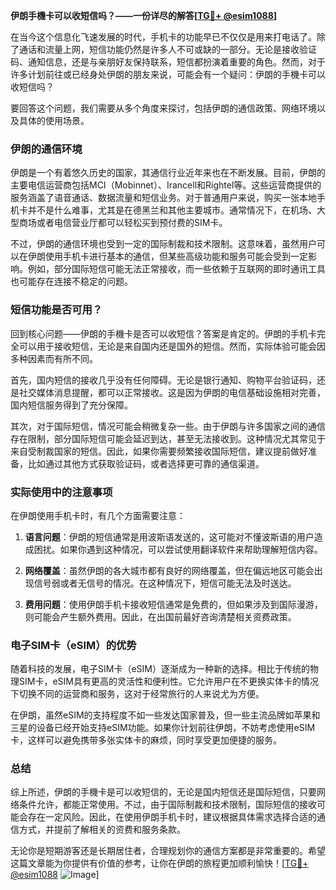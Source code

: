 **伊朗手機卡可以收短信吗？——一份详尽的解答[[TG💪+ @esim1088](https://t.me/s/esim1088)]**

在当今这个信息化飞速发展的时代，手机卡的功能早已不仅仅是用来打电话了。除了通话和流量上网，短信功能仍然是许多人不可或缺的一部分。无论是接收验证码、通知信息，还是与亲朋好友保持联系，短信都扮演着重要的角色。然而，对于许多计划前往或已经身处伊朗的朋友来说，可能会有一个疑问：伊朗的手機卡可以收短信吗？

要回答这个问题，我们需要从多个角度来探讨，包括伊朗的通信政策、网络环境以及具体的使用场景。

### 伊朗的通信环境

伊朗是一个有着悠久历史的国家，其通信行业近年来也在不断发展。目前，伊朗的主要电信运营商包括MCI（Mobinnet）、Irancell和Rightel等。这些运营商提供的服务涵盖了语音通话、数据流量和短信业务。对于普通用户来说，购买一张本地手机卡并不是什么难事，尤其是在德黑兰和其他主要城市。通常情况下，在机场、大型商场或者电信营业厅都可以轻松买到预付费的SIM卡。

不过，伊朗的通信环境也受到一定的国际制裁和技术限制。这意味着，虽然用户可以在伊朗使用手机卡进行基本的通信，但某些高级功能和服务可能会受到一定影响。例如，部分国际短信可能无法正常接收，而一些依赖于互联网的即时通讯工具也可能存在连接不稳定的问题。

### 短信功能是否可用？

回到核心问题——伊朗的手機卡是否可以收短信？答案是肯定的。伊朗的手机卡完全可以用于接收短信，无论是来自国内还是国外的短信。然而，实际体验可能会因多种因素而有所不同。

首先，国内短信的接收几乎没有任何障碍。无论是银行通知、购物平台验证码，还是社交媒体消息提醒，都可以正常接收。这是因为伊朗的电信基础设施相对完善，国内短信服务得到了充分保障。

其次，对于国际短信，情况可能会稍微复杂一些。由于伊朗与许多国家之间的通信存在限制，部分国际短信可能会延迟到达，甚至无法接收到。这种情况尤其常见于来自受制裁国家的短信。因此，如果你需要频繁接收国际短信，建议提前做好准备，比如通过其他方式获取验证码，或者选择更可靠的通信渠道。

### 实际使用中的注意事项

在伊朗使用手机卡时，有几个方面需要注意：

1. **语言问题**：伊朗的短信通常是用波斯语发送的，这可能对不懂波斯语的用户造成困扰。如果你遇到这种情况，可以尝试使用翻译软件来帮助理解短信内容。

2. **网络覆盖**：虽然伊朗的各大城市都有良好的网络覆盖，但在偏远地区可能会出现信号弱或者无信号的情况。在这种情况下，短信可能无法及时送达。

3. **费用问题**：使用伊朗手机卡接收短信通常是免费的，但如果涉及到国际漫游，则可能会产生额外费用。因此，在出国前最好咨询清楚相关资费政策。

### 电子SIM卡（eSIM）的优势

随着科技的发展，电子SIM卡（eSIM）逐渐成为一种新的选择。相比于传统的物理SIM卡，eSIM具有更高的灵活性和便利性。它允许用户在不更换实体卡的情况下切换不同的运营商和服务，这对于经常旅行的人来说尤为方便。

在伊朗，虽然eSIM的支持程度不如一些发达国家普及，但一些主流品牌如苹果和三星的设备已经开始支持eSIM功能。如果你计划前往伊朗，不妨考虑使用eSIM卡，这样可以避免携带多张实体卡的麻烦，同时享受更加便捷的服务。

### 总结

综上所述，伊朗的手機卡是可以收短信的，无论是国内短信还是国际短信，只要网络条件允许，都能正常使用。不过，由于国际制裁和技术限制，国际短信的接收可能会存在一定风险。因此，在使用伊朗手机卡时，建议根据具体需求选择合适的通信方式，并提前了解相关的资费和服务条款。

无论你是短期游客还是长期居住者，合理规划你的通信方案都是非常重要的。希望这篇文章能为你提供有价值的参考，让你在伊朗的旅程更加顺利愉快！[[TG💪+ @esim1088](https://t.me/s/esim1088) ![Image](https://i.postimg.cc/4NQfJmqS/Snipaste-2025-05-13-00-14-12.png)]